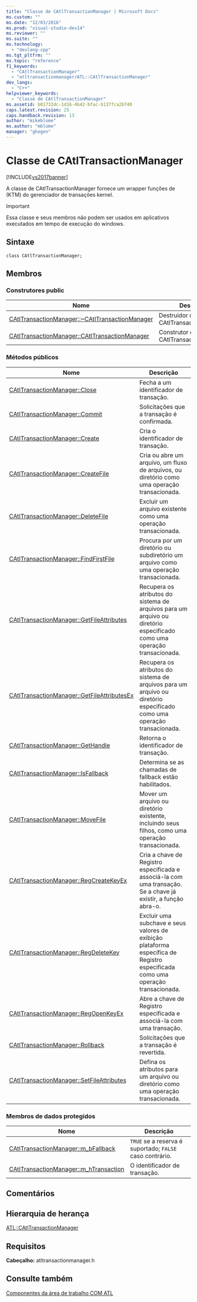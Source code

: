 ```yaml
---
title: "Classe de CAtlTransactionManager | Microsoft Docs"
ms.custom: ""
ms.date: "12/03/2016"
ms.prod: "visual-studio-dev14"
ms.reviewer: ""
ms.suite: ""
ms.technology: 
  - "devlang-cpp"
ms.tgt_pltfrm: ""
ms.topic: "reference"
f1_keywords: 
  - "CAtlTransactionManager"
  - "atltransactionmanager/ATL::CAtlTransactionManager"
dev_langs: 
  - "C++"
helpviewer_keywords: 
  - "Classe de CAtlTransactionManager"
ms.assetid: b01732dc-1d16-4b42-bfac-b137fca2b740
caps.latest.revision: 25
caps.handback.revision: 13
author: "mikeblome"
ms.author: "mblome"
manager: "ghogen"
---
```

# Classe de CAtlTransactionManager
[!INCLUDE[vs2017banner](../../assembler/inline/includes/vs2017banner.md)]

A classe de CAtlTransactionManager fornece um wrapper funções de \(KTM\) do gerenciador de transações kernel.  
  
> [!IMPORTANT]
>  Essa classe e seus membros não podem ser usados em aplicativos executados em tempo de execução do windows.  
  
## Sintaxe  
  
```  
class CAtlTransactionManager;  
```  
  
## Membros  
  
### Construtores public  
  
|Nome|Descrição|  
|----------|---------------|  
|[CAtlTransactionManager::~CAtlTransactionManager](../Topic/CAtlTransactionManager::~CAtlTransactionManager.md)|Destruidor de CAtlTransactionManager.|  
|[CAtlTransactionManager::CAtlTransactionManager](../Topic/CAtlTransactionManager::CAtlTransactionManager.md)|Construtor de CAtlTransactionManager.|  
  
### Métodos públicos  
  
|Nome|Descrição|  
|----------|---------------|  
|[CAtlTransactionManager::Close](../Topic/CAtlTransactionManager::Close.md)|Fecha a um identificador de transação.|  
|[CAtlTransactionManager::Commit](../Topic/CAtlTransactionManager::Commit.md)|Solicitações que a transação é confirmada.|  
|[CAtlTransactionManager::Create](../Topic/CAtlTransactionManager::Create.md)|Cria o identificador de transação.|  
|[CAtlTransactionManager::CreateFile](../Topic/CAtlTransactionManager::CreateFile.md)|Cria ou abre um arquivo, um fluxo de arquivos, ou diretório como uma operação transacionada.|  
|[CAtlTransactionManager::DeleteFile](../Topic/CAtlTransactionManager::DeleteFile.md)|Excluir um arquivo existente como uma operação transacionada.|  
|[CAtlTransactionManager::FindFirstFile](../Topic/CAtlTransactionManager::FindFirstFile.md)|Procura por um diretório ou subdiretório um arquivo como uma operação transacionada.|  
|[CAtlTransactionManager::GetFileAttributes](../Topic/CAtlTransactionManager::GetFileAttributes.md)|Recupera os atributos do sistema de arquivos para um arquivo ou diretório especificado como uma operação transacionada.|  
|[CAtlTransactionManager::GetFileAttributesEx](../Topic/CAtlTransactionManager::GetFileAttributesEx.md)|Recupera os atributos do sistema de arquivos para um arquivo ou diretório especificado como uma operação transacionada.|  
|[CAtlTransactionManager::GetHandle](../Topic/CAtlTransactionManager::GetHandle.md)|Retorna o identificador de transação.|  
|[CAtlTransactionManager::IsFallback](../Topic/CAtlTransactionManager::IsFallback.md)|Determina se as chamadas de fallback estão habilitados.|  
|[CAtlTransactionManager::MoveFile](../Topic/CAtlTransactionManager::MoveFile.md)|Mover um arquivo ou diretório existente, incluindo seus filhos, como uma operação transacionada.|  
|[CAtlTransactionManager::RegCreateKeyEx](../Topic/CAtlTransactionManager::RegCreateKeyEx.md)|Cria a chave de Registro especificada e associá\-la com uma transação.  Se a chave já existir, a função abra\-o.|  
|[CAtlTransactionManager::RegDeleteKey](../Topic/CAtlTransactionManager::RegDeleteKey.md)|Excluir uma subchave e seus valores de exibição plataforma específica de Registro especificada como uma operação transacionada.|  
|[CAtlTransactionManager::RegOpenKeyEx](../Topic/CAtlTransactionManager::RegOpenKeyEx.md)|Abre a chave de Registro especificada e associá\-la com uma transação.|  
|[CAtlTransactionManager::Rollback](../Topic/CAtlTransactionManager::Rollback.md)|Solicitações que a transação é revertida.|  
|[CAtlTransactionManager::SetFileAttributes](../Topic/CAtlTransactionManager::SetFileAttributes.md)|Defina os atributos para um arquivo ou diretório como uma operação transacionada.|  
  
### Membros de dados protegidos  
  
|Nome|Descrição|  
|----------|---------------|  
|[CAtlTransactionManager::m\_bFallback](../Topic/CAtlTransactionManager::m_bFallback.md)|`TRUE` se a reserva é suportado; `FALSE` caso contrário.|  
|[CAtlTransactionManager::m\_hTransaction](../Topic/CAtlTransactionManager::m_hTransaction.md)|O identificador de transação.|  
  
## Comentários  
  
## Hierarquia de herança  
 [ATL::CAtlTransactionManager](../../atl/reference/catltransactionmanager-class.md)  
  
## Requisitos  
 **Cabeçalho:** atltransactionmanager.h  
  
## Consulte também  
 [Componentes da área de trabalho COM ATL](../../atl/atl-com-desktop-components.md)